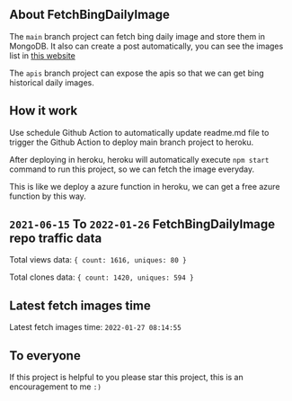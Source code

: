 ## About FetchBingDailyImage

The `main` branch project can fetch bing daily image and store them in MongoDB.
It also can create a post automatically, you can see the images list in [this website](https://oursalbum.netlify.app)

The `apis` branch project can expose the apis so that we can get bing historical daily images.

## How it work

Use schedule Github Action to automatically update readme.md file to trigger the Github Action to deploy main branch project to heroku.

After deploying in heroku, heroku will automatically execute `npm start` command to run this project, so we can fetch the image everyday.

This is like we deploy a azure function in heroku, we can get a free azure function by this way.

## `2021-06-15` To `2022-01-26` FetchBingDailyImage repo traffic data

Total views data: `{ count: 1616, uniques: 80 }`

Total clones data: `{ count: 1420, uniques: 594 }`

## Latest fetch images time

Latest fetch images time: `2022-01-27 08:14:55`

## To everyone

If this project is helpful to you please star this project, this is an encouragement to me `:)`



